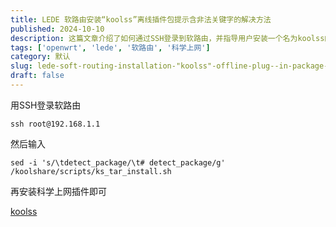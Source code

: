 ```yaml
---
title: LEDE 软路由安装“koolss”离线插件包提示含非法关键字的解决方法
published: 2024-10-10
description: 这篇文章介绍了如何通过SSH登录到软路由，并指导用户安装一个名为koolss的科学上网插件。具体步骤包括下载插件文件，其链接为[https://blog-1312096806.cos.ap-guangzhou.myqcloud.com/halo/koolss_2.2.2.tar.gz]。
tags: ['openwrt', 'lede', '软路由', '科学上网']
category: 默认
slug: lede-soft-routing-installation-"koolss"-offline-plug--in-package-prompts-to-solve-illegal-keywords
draft: false
---
```

用SSH登录软路由

```
ssh root@192.168.1.1
```

然后输入

```
sed -i 's/\tdetect_package/\t# detect_package/g' /koolshare/scripts/ks_tar_install.sh
```

再安装科学上网插件即可

[koolss](https://blog-1312096806.cos.ap-guangzhou.myqcloud.com/halo/koolss_2.2.2.tar.gz)


